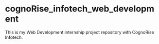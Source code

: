 # cognoRise_infotech_web_development
This is my Web Development internship project repository with CognoRise Infotech. 
